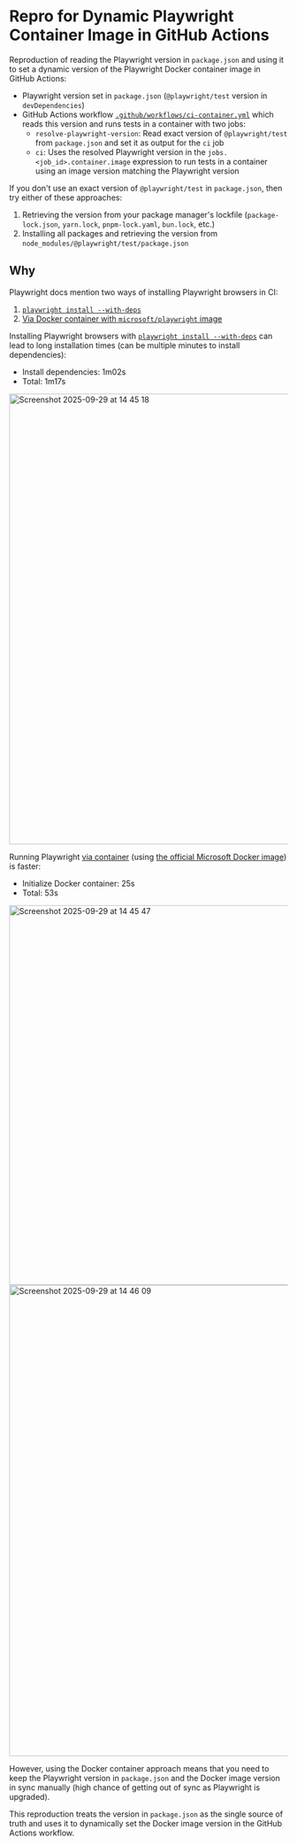 # Repro for Dynamic Playwright Container Image in GitHub Actions

Reproduction of reading the Playwright version in `package.json` and using it to set a dynamic version of the Playwright Docker container image in GitHub Actions:

- Playwright version set in `package.json` (`@playwright/test` version in `devDependencies`)
- GitHub Actions workflow [`.github/workflows/ci-container.yml`](https://github.com/karlhorky/repro-dynamic-playwright-container-image/blob/main/.github/workflows/ci-container.yml) which reads this version and runs tests in a container with two jobs:
  - `resolve-playwright-version`: Read exact version of `@playwright/test` from `package.json` and set it as output for the `ci` job
  - `ci`: Uses the resolved Playwright version in the `jobs.<job_id>.container.image` expression to run tests in a container using an image version matching the Playwright version

If you don't use an exact version of `@playwright/test` in `package.json`, then try either of these approaches:

1. Retrieving the version from your package manager's lockfile (`package-lock.json`, `yarn.lock`, `pnpm-lock.yaml`, `bun.lock`, etc.)
2. Installing all packages and retrieving the version from `node_modules/@playwright/test/package.json`

## Why

Playwright docs mention two ways of installing Playwright browsers in CI:

1. [`playwright install --with-deps`](https://playwright.dev/docs/ci#on-pushpull_request)
2. [Via Docker container with `microsoft/playwright` image](https://playwright.dev/docs/ci#via-containers)

Installing Playwright browsers with [`playwright install --with-deps`](https://playwright.dev/docs/ci#on-pushpull_request) can lead to long installation times (can be multiple minutes to install dependencies):

- Install dependencies: 1m02s
- Total: 1m17s

<img width="1445" height="814" alt="Screenshot 2025-09-29 at 14 45 18" src="https://github.com/user-attachments/assets/ef8676eb-bd89-43cc-ba74-be7517200b2d" />

Running Playwright [via container](https://playwright.dev/docs/ci#via-containers) (using [the official Microsoft Docker image](https://hub.docker.com/r/microsoft/playwright)) is faster:

- Initialize Docker container: 25s
- Total: 53s

<img width="1437" height="686" alt="Screenshot 2025-09-29 at 14 45 47" src="https://github.com/user-attachments/assets/1c2a5372-8152-4a8e-8c90-6c738509492f" />

<img width="1438" height="851" alt="Screenshot 2025-09-29 at 14 46 09" src="https://github.com/user-attachments/assets/398b3e00-b86b-480d-820d-a78015f44179" />

However, using the Docker container approach means that you need to keep the Playwright version in `package.json` and the Docker image version in sync manually (high chance of getting out of sync as Playwright is upgraded).

This reproduction treats the version in `package.json` as the single source of truth and uses it to dynamically set the Docker image version in the GitHub Actions workflow.
